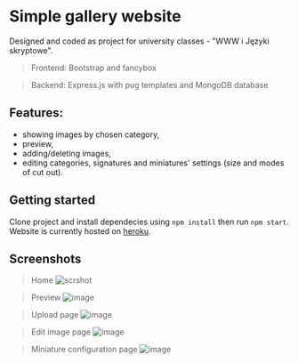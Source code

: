 # Simple gallery website
Designed and coded as project for university classes - "WWW i Języki skryptowe".

> Frontend: Bootstrap and fancybox

> Backend: Express.js with pug templates and MongoDB database

## Features:
- showing images by chosen category,
- preview,
- adding/deleting images,
- editing categories, signatures and miniatures' settings (size and modes of cut out).
 
## Getting started
Clone project and install dependecies using `npm install` then run `npm start`. Website is currently hosted on [heroku](http://p-galeria.herokuapp.com).

## Screenshots
> Home
![scrshot](https://user-images.githubusercontent.com/64275057/108281834-ca606680-7180-11eb-86d3-460aef7f54a3.png)

> Preview
![image](https://user-images.githubusercontent.com/64275057/108281899-f2e86080-7180-11eb-9784-c7d5fd178810.png)

> Upload page
![image](https://user-images.githubusercontent.com/64275057/108282907-b0278800-7182-11eb-805e-c6c0d2d3a8ff.png)

> Edit image page
![image](https://user-images.githubusercontent.com/64275057/108281974-17dcd380-7181-11eb-8792-8bb376fff551.png)

> Miniature configuration page
![image](https://user-images.githubusercontent.com/64275057/108282042-36db6580-7181-11eb-9818-25a04e506536.png)
